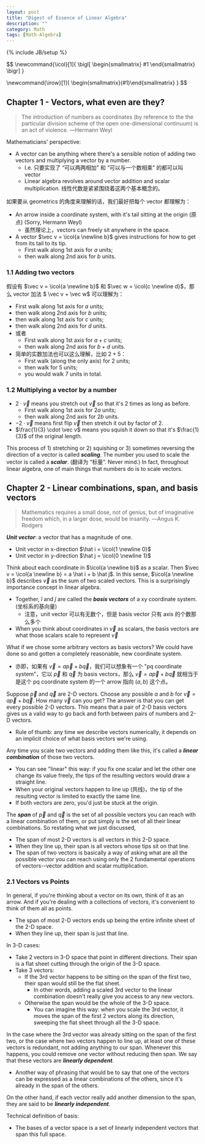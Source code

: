 ```yaml
---
layout: post
title: "Digest of Essence of Linear Algebra"
description: ""
category: Math
tags: [Math-Algebra]
---
```

{% include JB/setup %}

$$
\newcommand{\icol}[1]{
  \bigl[ \begin{smallmatrix} #1 \end{smallmatrix} \bigr]
}

\newcommand{\irow}[1]{
  \begin{smallmatrix}(#1)\end{smallmatrix}
}
$$

## Chapter 1 - Vectors, what even are they?

> The introduction of numbers as coordinates (by reference to the the particular division scheme of the open one-dimensional continuum) is an act of violence. ―Hermann Weyl

Mathematicians' perspective:

- A vector can be anything where there's a sensible notion of adding two vectors and multiplying a vector by a number.
    - I.e. 只要实现了 “可以两两相加” 和 “可以与一个数相乘” 的都可以叫 vector
    - Linear algebra revolves around vector addition and scalar multiplication. 线性代数是紧紧围绕着这两个基本概念的。

如果要从 geometrics 的角度来理解的话，我们最好把每个 vector 都理解为：

- An arrow inside a coordinate system, with it's tail sitting at the origin (原点) (Sorry, Hermann Weyl)
    - 虽然理论上，vectors can freely sit anywhere in the space. 
- A vector $\vec v = \icol{a \newline b}$ gives instructions for how to get from its tail to its tip.
    - First walk along 1st axis for $a$ units;
    - then walk along 2nd axis for $b$ units.

### 1.1 Adding two vectors

假设有 $\vec v = \icol{a \newline b}$ 和 $\vec w = \icol{c \newline d}$，那么 vector 加法 $ \vec v + \vec w$ 可以理解为：

- First walk along 1st axis for $a$ units;
- then walk along 2nd axis for $b$ units;
- then walk along 1st axis for $c$ units;
- then walk along 2nd axis for $d$ units.
- 或者
    - First walk along 1st axis for $a+c$ units;
    - then walk along 2nd axis for $b+d$ units.
- 简单的实数加法也可以这么理解，比如 $2+5$：
    - First walk (along the only axis) for $2$ units;
    - then walk for $5$ units;
    - you would walk $7$ units in total.

### 1.2 Multiplying a vector by a number

- $2 \cdot \vec v$ means you stretch out $\vec v$ so that it's $2$ times as long as before.
    - First walk along 1st axis for $2a$ units;
    - then walk along 2nd axis for $2b$ units.
- $-2 \cdot \vec v$ means first flip $\vec v$ then stretch it out by factor of $2$.
- $\frac{1}{3} \cdot \vec v$ means you squish it down so that it's $\frac{1}{3}$ of the original length.

This process of 1) stretching or 2) squishing or 3) sometimes reversing the direction of a vector is called **_scaling_**. The number you used to scale the vector is called a **_scalar_**. (翻译为 “标量”. Never mind.) In fact, throughout linear algebra, one of main things that numbers do is to scale vectors.

## Chapter 2 - Linear combinations, span, and basis vectors

> Mathematics requires a small dose, not of genius, but of imaginative freedom which, in a larger dose, would be insanity. ―Angus K. Rodgers

**_Unit vector_**: a vector that has a magnitude of one.

- Unit vector in x-direction $\hat i = \icol{1 \newline 0}$
- Unit vector in y-direction $\hat j = \icol{0 \newline 1}$

Think about each coordinate in $\icol{a \newline b}$ as a scalar. Then $\vec v = \icol{a \newline b} = a \hat i + b \hat j$. In this sense, $\icol{a \newline b}$ describes $\vec v$ as the sum of two scaled vectors. This is a surprisingly importance concept in linear algebra.

- Together, $\hat i$ and $\hat j$ are called the **_basis vectors_** of a xy coordinate system. (坐标系的基向量)
    - 注意，unit vector 可以有无数个，但是 basis vector 只有 axis 的个数那么多个
- When you think about coordinates in $\vec v$ as scalars, the basis vectors are what those scalars scale to represent $\vec v$

What if we chose some arbitrary vectors as basis vectors? We could have done so and gotten a completely reasonable, new coordinate system.

- 亦即，如果有 $\vec v = a \vec p + b \vec q$，我们可以想象有一个 "pq coordinate system"，它以 $\vec p$ 和 $\vec q$ 为 basis vectors，那么 $\vec v = a \vec p + b \vec q$ 就相当于是这个 pq coordinate system 的一个 arrow 指向 $(a,b)$ 这个点。

Suppose $\vec p$ and $\vec q$ are 2-D vectors. Choose any possible $a$ and $b$ for $\vec v = a \vec p + b \vec q$. How many $\vec v$ can you get? The answer is that you can get every possible 2-D vectors. This means that a pair of 2-D basis vectors gives us a valid way to go back and forth between pairs of numbers and 2-D vectors.

- Rule of thumb: any time we describe vectors numerically, it depends on an implicit choice of what basis vectors we're using.

Any time you scale two vectors and adding them like this, it's called a **_linear combination_** of those two vectors.

- You can see "linear" this way: if you fix one scalar and let the other one change its value freely, the tips of the resulting vectors would draw a straight line.
- When your original vectors happen to line up (共线)，the tip of the resulting vector is limited to exactly the same line.
- If both vectors are zero, you'd just be stuck at the origin.

The **_span_** of $\vec p$ and $\vec q$ is the set of all possible vectors you can reach with a linear combination of them, or put simply is the set of all their linear combinations. So restating what we just discussed,

- The span of most 2-D vectors is all vectors in this 2-D space.
- When they line up, their span is all vectors whose tips sit on that line.
- The span of two vectors is basically a way of asking what are all the possible vector you can reach using only the 2 fundamental operations of vectors--vector addition and scalar multiplication.

### 2.1 Vectors vs Points

In general, if you're thinking about a vector on its own, think of it as an arrow. And if you're dealing with a collections of vectors, it's convenient to think of them all as points.

- The span of most 2-D vectors ends up being the entire infinite sheet of the 2-D space.
- When they line up, their span is just that line.

In 3-D cases:

- Take 2 vectors in 3-D space that point in different directions. Their span is a flat sheet cutting through the origin of the 3-D space.
- Take 3 vectors:
    - If the 3rd vector happens to be sitting on the span of the first two, their span would still be the flat sheet.
        - In other words, adding a scaled 3rd vector to the linear combination doesn't really give you access to any new vectors.
    - Otherwise the span would be the whole of the 3-D space.
        - You can imagine this way: when you scale the 3rd vector, it moves the span of the first 2 vectors along its direction, sweeping the flat sheet through all the 3-D space.

In the case where the 3rd vector was already sitting on the span of the first two, or the case where two vectors happen to line up, at least one of these vectors is redundant, not adding anything to our span. Whenever this happens, you could remove one vector without reducing then span. We say that these vectors are **_linearly dependent_**. 

- Another way of phrasing that would be to say that one of the vectors can be expressed as a linear combinations of the others, since it's already in the span of the others.

On the other hand, if each vector really add another dimension to the span, they are said to be **_linearly independent_**.

Technical definition of basis:

- The bases of a vector space is a set of linearly independent vectors that span this full space.